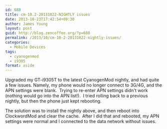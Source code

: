 ```yaml
---
id: 688
title: cm-10.2-20131022-NIGHTLY issues
date: 2013-10-23T17:42:54+09:30
author: James Young
layout: post
guid: http://blog.zencoffee.org/?p=688
permalink: /2013/10/cm-10-2-20131022-nightly-issues/
categories:
  - Mobile Devices
tags:
  - cyanogenmod
  - i9305
format: aside
---
```

Upgraded my GT-i9305T to the latest CyanogenMod nightly, and had quite a few issues. Namely, my phone would no longer connect to 3G/4G, and the APN settings were blank.  Trying to re-enter APN settings didn't work (nothing would go into the APN list!).  I tried rolling back to a previous nightly, but then the phone just kept rebooting.

The solution was to install the nightly above, and then reboot into ClockwordMod and clear the cache.  After I did that and rebooted, my APN settings were normal and I connected to the data network without issues.